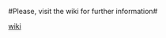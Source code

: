 #Please, visit the wiki for further information#

[wiki](https://github.com/juagarmar/linear-regression-via-Rhadoop.wiki.git)
